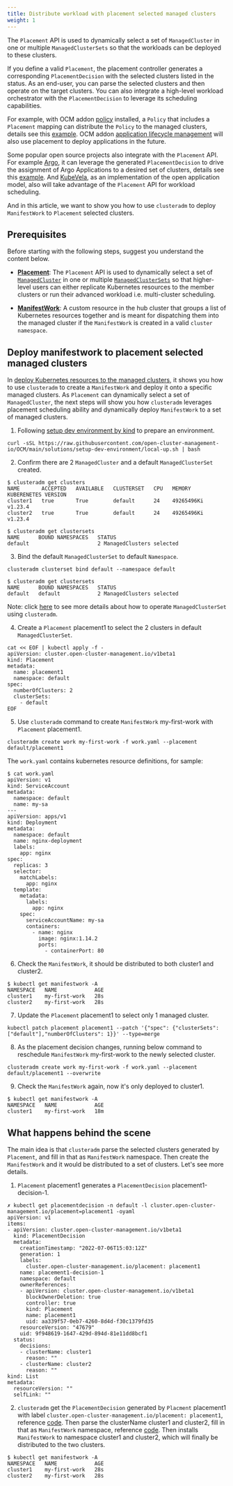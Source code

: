 ```yaml
---
title: Distribute workload with placement selected managed clusters
weight: 1
---
```


The `Placement` API is used to dynamically select a set of `ManagedCluster` in
one or multiple `ManagedClusterSets` so that the workloads can be deployed to
these clusters.

If you define a valid `Placement`, the placement controller generates a
corresponding `PlacementDecision` with the selected clusters listed in the
status. As an end-user, you can parse the selected clusters and then operate on
the target clusters. You can also integrate a high-level workload orchestrator
with the `PlacementDecision` to leverage its scheduling capabilities.

For example, with OCM addon [policy](https://open-cluster-management.io/getting-started/integration/policy-controllers/)
installed, a `Policy` that includes a `Placement` mapping can distribute the
`Policy` to the managed clusters, details see this [example](https://open-cluster-management.io/getting-started/integration/policy-controllers/#placement-api).
OCM addon [application lifecycle management](https://open-cluster-management.io/getting-started/integration/app-lifecycle/)
will also use placement to deploy applications in the future.

Some popular open source projects also integrate with the `Placement` API. For
example [Argo](https://github.com/argoproj/argo-cd), it can leverage the
generated `PlacementDecision` to drive the assignment of Argo Applications to a
desired set of clusters, details see this [example](https://github.com/argoproj/applicationset/tree/master/examples/clusterDecisionResource).
And [KubeVela](https://github.com/kubevela/kubevela), as an implementation of
the open application model, also will take advantage of the `Placement` API for
workload scheduling.

And in this article, we want to show you how to use `clusteradm` to deploy
`ManifestWork` to `Placement` selected clusters.

## Prerequisites

Before starting with the following steps, suggest you understand the content below.

- [__Placement__](https://open-cluster-management.io/concepts/placement/):
The `Placement` API is used to dynamically select a set of [`ManagedCluster`](https://open-cluster-management.io/concepts/managedcluster/)
in one or multiple [`ManagedClusterSets`](https://open-cluster-management.io/concepts/managedclusterset)
so that higher-level users can either replicate Kubernetes resources to the
member clusters or run their advanced workload i.e. multi-cluster scheduling.

- [__ManifestWork__](https://open-cluster-management.io/concepts/manifestwork/):
A custom resource in the hub cluster that groups a list of Kubernetes resources
together and is meant for dispatching them into the managed cluster if the
`ManifestWork` is created in a valid `cluster namespace`.

## Deploy manifestwork to placement selected managed clusters

In [deploy Kubernetes resources to the managed clusters](https://open-cluster-management.io/scenarios/deploy-kubernetes-resources/),
it shows you how to use `clusteradm` to create a `ManifestWork` and deploy it
onto a specific managed clusters. As `Placement` can dynamically select a set of
`ManagedCluster`, the next steps will show you how `clusteradm` leverages
placement scheduling ability and dynamically deploy `ManifestWork` to a set of
managed clusters.

1) Following [setup dev environment by kind](https://github.com/open-cluster-management-io/OCM/tree/main/solutions/setup-dev-environment)
to prepare an environment.

```shell
curl -sSL https://raw.githubusercontent.com/open-cluster-management-io/OCM/main/solutions/setup-dev-environment/local-up.sh | bash
```

2) Confirm there are 2 `ManagedCluster` and a default `ManagedClusterSet` created.

```shell
$ clusteradm get clusters
NAME       ACCEPTED   AVAILABLE   CLUSTERSET   CPU   MEMORY       KUBERENETES VERSION
cluster1   true       True        default      24    49265496Ki   v1.23.4
cluster2   true       True        default      24    49265496Ki   v1.23.4

$ clusteradm get clustersets
NAME      BOUND NAMESPACES   STATUS
default                      2 ManagedClusters selected
```

3) Bind the default `ManagedClusterSet` to default `Namespace`.

```shell
clusteradm clusterset bind default --namespace default
```

```shell
$ clusteradm get clustersets
NAME      BOUND NAMESPACES   STATUS
default   default            2 ManagedClusters selected
```

Note: click [here](https://open-cluster-management.io/concepts/managedclusterset/#operates-managedclusterset-using-clusteradm)
to see more details about how to operate `ManagedClusterSet` using `clusteradm`.

4) Create a `Placement` placement1 to select the 2 clusters in default `ManagedClusterSet`.

```shell
cat << EOF | kubectl apply -f -
apiVersion: cluster.open-cluster-management.io/v1beta1
kind: Placement
metadata:
  name: placement1
  namespace: default
spec:
  numberOfClusters: 2
  clusterSets:
    - default
EOF
```

5) Use `clusteradm` command to create `ManifestWork` my-first-work with
`Placement` placement1.

```shell
clusteradm create work my-first-work -f work.yaml --placement default/placement1
```

The `work.yaml` contains kubernetes resource definitions, for sample:

```shell
$ cat work.yaml
apiVersion: v1
kind: ServiceAccount
metadata:
  namespace: default
  name: my-sa
---
apiVersion: apps/v1
kind: Deployment
metadata:
  namespace: default
  name: nginx-deployment
  labels:
    app: nginx
spec:
  replicas: 3
  selector:
    matchLabels:
      app: nginx
  template:
    metadata:
      labels:
        app: nginx
    spec:
      serviceAccountName: my-sa
      containers:
        - name: nginx
          image: nginx:1.14.2
          ports:
            - containerPort: 80
```

6) Check the `ManifestWork`, it should be distributed to both cluster1 and cluster2.

```shell
$ kubectl get manifestwork -A
NAMESPACE   NAME            AGE
cluster1    my-first-work   28s
cluster2    my-first-work   28s
```

7) Update the `Placement` placement1 to select only 1 managed cluster.

```shell
kubectl patch placement placement1 --patch '{"spec": {"clusterSets": ["default"],"numberOfClusters": 1}}' --type=merge
```

8) As the placement decision changes, running below command to reschedule
`ManifestWork` my-first-work to the newly selected cluster.

```shell
clusteradm create work my-first-work -f work.yaml --placement default/placement1 --overwrite
```

9) Check the `ManifestWork` again, now it's only deployed to cluster1.

```shell
$ kubectl get manifestwork -A
NAMESPACE   NAME            AGE
cluster1    my-first-work   18m
```

## What happens behind the scene

The main idea is that `clusteradm` parse the selected clusters generated by
`Placement`, and fill in that as `ManifestWork` namespace. Then create the
`ManifestWork` and it would be distributed to a set of clusters. Let's see more
details.

1) `Placement` placement1 generates a `PlacementDecision` placement1-decision-1.

```shell
✗ kubectl get placementdecision -n default -l cluster.open-cluster-management.io/placement=placement1 -oyaml
apiVersion: v1
items:
- apiVersion: cluster.open-cluster-management.io/v1beta1
  kind: PlacementDecision
  metadata:
    creationTimestamp: "2022-07-06T15:03:12Z"
    generation: 1
    labels:
      cluster.open-cluster-management.io/placement: placement1
    name: placement1-decision-1
    namespace: default
    ownerReferences:
    - apiVersion: cluster.open-cluster-management.io/v1beta1
      blockOwnerDeletion: true
      controller: true
      kind: Placement
      name: placement1
      uid: aa339f57-0eb7-4260-8d4d-f30c1379fd35
    resourceVersion: "47679"
    uid: 9f948619-1647-429d-894d-81e11dd8bcf1
  status:
    decisions:
    - clusterName: cluster1
      reason: ""
    - clusterName: cluster2
      reason: ""
kind: List
metadata:
  resourceVersion: ""
  selfLink: ""
```

2) `clusteradm` get the `PlacementDecision` generated by `Placment`
placement1 with label `cluster.open-cluster-management.io/placement: placement1`,
reference [code](https://github.com/open-cluster-management-io/clusteradm/pull/247/files#diff-0f96f91e259a6a6ce0f2231444a4991174b43bc206d34897be3be897279124eaR157).
Then parse the clusterName cluster1 and cluster2, fill in that as `ManifestWork`
namespace, reference [code](https://github.com/open-cluster-management-io/clusteradm/pull/247/files#diff-0f96f91e259a6a6ce0f2231444a4991174b43bc206d34897be3be897279124eaR183).
Then installs `ManifestWork` to namespace cluster1 and cluster2,
which will finally be distributed to the two clusters.

```shell
$ kubectl get manifestwork -A
NAMESPACE   NAME            AGE
cluster1    my-first-work   28s
cluster2    my-first-work   28s
```
